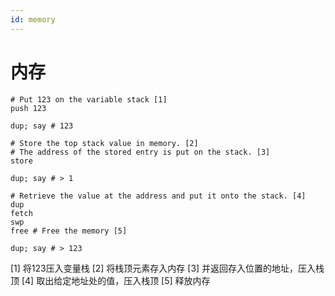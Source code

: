 ```yaml
---
id: memory
---
```

# 内存

```
# Put 123 on the variable stack [1]
push 123 

dup; say # 123

# Store the top stack value in memory. [2]
# The address of the stored entry is put on the stack. [3]
store

dup; say # > 1

# Retrieve the value at the address and put it onto the stack. [4]
dup
fetch
swp
free # Free the memory [5]

dup; say # > 123
```
 [1] 将123压入变量栈
 [2] 将栈顶元素存入内存
 [3] 并返回存入位置的地址，压入栈顶
 [4] 取出给定地址处的值，压入栈顶
 [5] 释放内存
